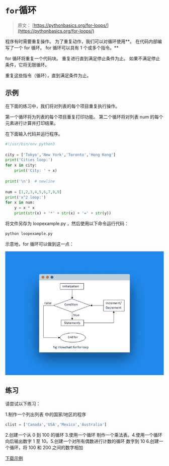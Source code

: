 # `for`循环

> 原文： [https://pythonbasics.org/for-loops/](https://pythonbasics.org/for-loops/)

程序有时需要重复操作。 为了重复动作，我们可以对循环使用**。
在代码内部编写了一个 for 循环。 for 循环可以具有 1 个或多个指令。**

for 循环将重复一个代码块。 重复进行直到满足停止条件为止。 如果不满足停止条件，它将无限循环。

重复这些指令（循环），直到满足条件为止。



## 示例

在下面的练习中，我们将对列表的每个项目重复执行操作。

第一个循环将为列表的每个项目重复打印功能。
第二个循环将对列表 num 的每个元素进行计算并打印结果。

在下面输入代码并运行程序。

```py
#!/usr/bin/env python3

city = ['Tokyo','New York','Toronto','Hong Kong']
print('Cities loop:')
for x in city:
    print('City: ' + x)

print('\n')  # newline

num = [1,2,3,4,5,6,7,8,9]
print('x^2 loop:')
for x in num:
    y = x * x
    print(str(x) + '*' + str(x) + '=' + str(y))

```

将文件另存为 loopexample.py
，然后使用以下命令运行代码：

```py
python loopexample.py

```

示意地，for 循环可以做到这一点：

![for loop](img/a6e17ee8ef9f4da192a098df4379de55.jpg)

## 练习

请尝试以下练习：

1.制作一个列出列表
中的国家/地区的程序

```py
clist = ['Canada','USA','Mexico','Australia']

```

2.创建一个从 0 到 100 的循环
3.使用一个循环
制作一个乘法表。4.使用一个循环
向后输出数字 1 至 10。5.创建一个对所有偶数进行计数的循环 数字到 10
6.创建一个循环，将 100 和 200 之间的数字相加

[下载示例](https://gum.co/dcsp)